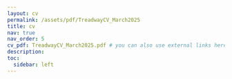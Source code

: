 ```yaml
---
layout: cv
permalink: /assets/pdf/TreadwayCV_March2025
title: cv
nav: true
nav_order: 5
cv_pdf: TreadwayCV_March2025.pdf # you can also use external links here
description:
toc:
  sidebar: left
---
```

